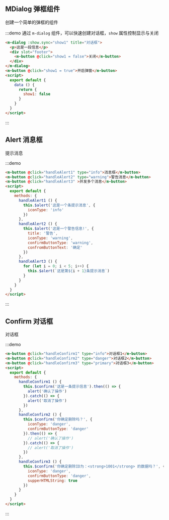 <div id="example"></div>
<script>
  export default {
    data () {
      return {
        show1: false
      }
    },
    methods: {
      handleAlert1 () {
        this.$alert('这是一个条提示消息', {
          iconType: 'info'
        })
      },
      handleAlert2 () {
        this.$alert('这是一个警告信息!', {
          title: '警告',
          iconType: 'warning',
          confirmButtonType: 'warning',
          confromButtonText: '确定'
        })
      },
      handleAlert3 () {
        for (let i = 0; i < 5; i++) {
          this.$alert(`这是第${i + 1}条提示消息`)
        }
      },
      handleConfirm1 () {
        this.$confirm('这是一条提示信息').then(() => {
          alert('确认了操作')
        }).catch(() => {
          alert('取消了操作')
        })
      },
      handleConfirm2 () {
        this.$confirm('你确定删除吗？', {
          iconType: 'danger',
          confirmButtonType: 'danger'
        }).then(() => {
          // alert('确认了操作')
        }).catch(() => {
          // alert('取消了操作')
        })
      },
      handleConfirm3 () {
        this.$confirm('你确定删除ID为：<strong>1001</strong> 的数据吗？', {
          iconType: 'danger',
          confirmButtonType: 'danger',
          supperHTMLString: true
        })
      }
    }
  }
</script>


## MDialog 弹框组件

创建一个简单的弹框的组件

:::demo 通过 `m-dialog` 组件，可以快速创建对话框，`show` 属性控制显示与关闭

```html
<m-dialog :show.sync="show1" title="对话框">
  <p>这是一段信息</p>
  <div slot="footer">
    <m-button @click="show1 = false">关闭</m-button>
  </div>
</m-dialog>
<m-button @click="show1 = true">开启弹窗</m-button>
<script>
  export default {
    data () {
      return {
        show1: false
      }
    }
  }
</script>
```

:::

## Alert 消息框

提示消息

:::demo 

```html
<m-button @click="handleAlert1" type="info">消息框</m-button>
<m-button @click="handleAlert2" type="warning">警告消息</m-button>
<m-button @click="handleAlert3" >并发多个消息</m-button>
<script>
  export default {
    methods: {
      handleAlert1 () {
        this.$alert('这是一个条提示消息', {
          iconType: 'info'
        })
      },
      handleAlert2 () {
        this.$alert('这是一个警告信息!', {
          title: '警告',
          iconType: 'warning',
          confirmButtonType: 'warning',
          confromButtonText: '确定'
        })
      },
      handleAlert3 () {
        for (let i = 0; i < 5; i++) {
          this.$alert(`这是第${i + 1}条提示消息`)
        }
      }
    }
  }
</script>
```

:::


## Confirm 对话框

对话框

:::demo 

```html
<m-button @click="handleConfirm1" type="info">对话框1</m-button>
<m-button @click="handleConfirm2" type="danger">对话框2</m-button>
<m-button @click="handleConfirm3" type="primary">对话框3</m-button>
<script>
  export default {
    methods: {
      handleConfirm1 () {
        this.$confirm('这是一条提示信息').then(() => {
          alert('确认了操作')
        }).catch(() => {
          alert('取消了操作')
        })
      },
      handleConfirm2 () {
        this.$confirm('你确定删除吗？', {
          iconType: 'danger',
          confirmButtonType: 'danger'
        }).then(() => {
          // alert('确认了操作')
        }).catch(() => {
          // alert('取消了操作')
        })
      },
      handleConfirm3 () {
        this.$confirm('你确定删除ID为：<strong>1001</strong> 的数据吗？', {
          iconType: 'danger',
          confirmButtonType: 'danger',
          supperHTMLString: true
        })
      }
    }
  }
</script>
```

:::
